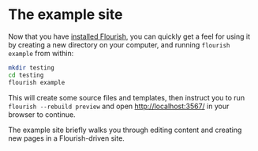 # The example site

Now that you have [installed Flourish](/installing/), you can quickly get a
feel for using it by creating a new directory on your computer, and running
`flourish example` from within:

```bash
mkdir testing
cd testing
flourish example
```

This will create some source files and templates, then instruct you to
run `flourish --rebuild preview` and open [http://localhost:3567/][lh]
in your browser to continue.

The example site briefly walks you through editing content and creating
new pages in a Flourish-driven site.

[lh]: http://localhost:3567/
